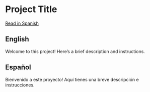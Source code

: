 # Project Title

[Read in Spanish](#proyecto)

## English
Welcome to this project! Here’s a brief description and instructions.

## Español
Bienvenido a este proyecto! Aquí tienes una breve descripción e instrucciones.
